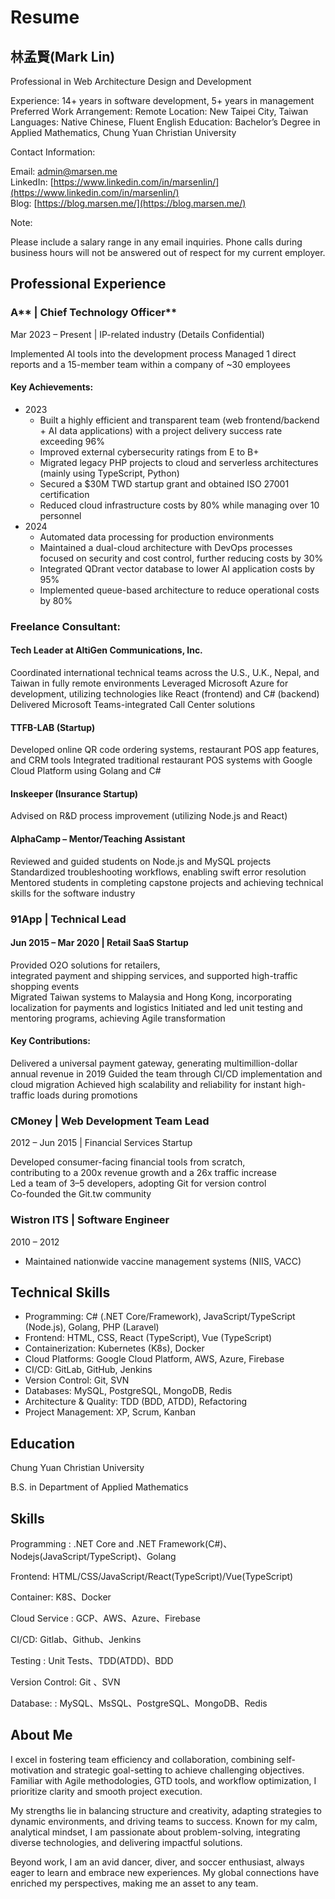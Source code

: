 # Resume

## **林孟賢(Mark Lin)**

Professional in Web Architecture Design and Development

Experience: 14+ years in software development, 5+ years in management
Preferred Work Arrangement: Remote
Location: New Taipei City, Taiwan
Languages: Native Chinese, Fluent English
Education: Bachelor’s Degree in Applied Mathematics, Chung Yuan Christian University

Contact Information:

Email: [admin@marsen.me](mailto:admin@marsen.me)  
LinkedIn: [https://www.linkedin.com/in/marsenlin/](https://www.linkedin.com/in/marsenlin/)  
Blog: [https://blog.marsen.me/](https://blog.marsen.me/)  

Note:

Please include a salary range in any email inquiries.
Phone calls during business hours will not be answered out of respect for my current employer.

## Professional Experience

### A** | Chief Technology Officer**
Mar 2023 – Present | IP-related industry (Details Confidential)

Implemented AI tools into the development process
Managed 1 direct reports and a 15-member team within a company of ~30 employees
#### Key Achievements:

- 2023
  - Built a highly efficient and transparent team (web frontend/backend + AI data applications)
    with a project  delivery success rate exceeding 96%
  - Improved external cybersecurity ratings from E to B+
  - Migrated legacy PHP projects to cloud and serverless architectures (mainly using TypeScript, Python)
  - Secured a $30M TWD startup grant and obtained ISO 27001 certification
  - Reduced cloud infrastructure costs by 80% while managing over 10 personnel
- 2024
  - Automated data processing for production environments
  - Maintained a dual-cloud architecture with DevOps processes focused on security and cost control, further       reducing costs by 30%
  - Integrated QDrant vector database to lower AI application costs by 95%
  - Implemented queue-based architecture to reduce operational costs by 80%

### Freelance Consultant:

#### Tech Leader at AltiGen Communications, Inc.

Coordinated international technical teams across the U.S., U.K., Nepal, and Taiwan in fully remote environments
Leveraged Microsoft Azure for development, utilizing technologies like React (frontend) and C# (backend)
Delivered Microsoft Teams-integrated Call Center solutions

#### TTFB-LAB (Startup)

Developed online QR code ordering systems, restaurant POS app features, and CRM tools
Integrated traditional restaurant POS systems with Google Cloud Platform using Golang and C#

#### Inskeeper (Insurance Startup)

Advised on R&D process improvement (utilizing Node.js and React)

#### AlphaCamp – Mentor/Teaching Assistant

Reviewed and guided students on Node.js and MySQL projects
Standardized troubleshooting workflows, enabling swift error resolution
Mentored students in completing capstone projects and achieving technical skills for the software industry

### 91App | Technical Lead

#### Jun 2015 – Mar 2020 | Retail SaaS Startup

Provided O2O solutions for retailers,  
integrated payment and shipping services, and supported high-traffic shopping events  
Migrated Taiwan systems to Malaysia and Hong Kong,  incorporating localization for payments and logistics
Initiated and led unit testing and mentoring programs, achieving Agile transformation

#### Key Contributions:
Delivered a universal payment gateway, generating multimillion-dollar annual revenue in 2019
Guided the team through CI/CD implementation and cloud migration
Achieved high scalability and reliability for instant high-traffic loads during promotions

### CMoney | Web Development Team Lead
2012 – Jun 2015 | Financial Services Startup

Developed consumer-facing financial tools from scratch,   
contributing to a 200x revenue growth and a 26x traffic increase  
Led a team of 3–5 developers, adopting Git for version control  
Co-founded the Git.tw community  

### Wistron ITS | Software Engineer
2010 – 2012

- Maintained nationwide vaccine management systems (NIIS, VACC)


## Technical Skills

- Programming: C# (.NET Core/Framework), JavaScript/TypeScript (Node.js), Golang, PHP (Laravel)
- Frontend: HTML, CSS, React (TypeScript), Vue (TypeScript)
- Containerization: Kubernetes (K8s), Docker
- Cloud Platforms: Google Cloud Platform, AWS, Azure, Firebase
- CI/CD: GitLab, GitHub, Jenkins
- Version Control: Git, SVN
- Databases: MySQL, PostgreSQL, MongoDB, Redis
- Architecture & Quality: TDD (BDD, ATDD), Refactoring
- Project Management: XP, Scrum, Kanban

## Education

Chung Yuan Christian University

B.S. in Department of Applied Mathematics

## Skills

Programming : .NET Core and .NET Framework(C#)、Nodejs(JavaScript/TypeScript)、Golang

Frontend: HTML/CSS/JavaScript/React(TypeScript)/Vue(TypeScript)

Container: K8S、Docker

Cloud Service : GCP、AWS、Azure、Firebase

CI/CD: Gitlab、Github、Jenkins

Testing : Unit Tests、TDD(ATDD)、BDD

Version Control: Git 、SVN

Database: : MySQL、MsSQL、PostgreSQL、MongoDB、Redis

## About Me
I excel in fostering team efficiency and collaboration, combining self-motivation and strategic goal-setting to achieve challenging objectives. Familiar with Agile methodologies, GTD tools, and workflow optimization, I prioritize clarity and smooth project execution.

My strengths lie in balancing structure and creativity, adapting strategies to dynamic environments, and driving teams to success. Known for my calm, analytical mindset, I am passionate about problem-solving, integrating diverse technologies, and delivering impactful solutions.

Beyond work, I am an avid dancer, diver, and soccer enthusiast, always eager to learn and embrace new experiences. My global connections have enriched my perspectives, making me an asset to any team.
